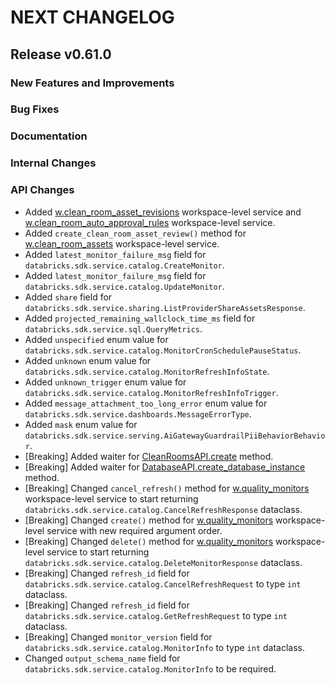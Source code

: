 # NEXT CHANGELOG

## Release v0.61.0

### New Features and Improvements

### Bug Fixes

### Documentation

### Internal Changes

### API Changes
* Added [w.clean_room_asset_revisions](https://databricks-sdk-py.readthedocs.io/en/latest/workspace/cleanrooms/clean_room_asset_revisions.html) workspace-level service and [w.clean_room_auto_approval_rules](https://databricks-sdk-py.readthedocs.io/en/latest/workspace/cleanrooms/clean_room_auto_approval_rules.html) workspace-level service.
* Added `create_clean_room_asset_review()` method for [w.clean_room_assets](https://databricks-sdk-py.readthedocs.io/en/latest/workspace/cleanrooms/clean_room_assets.html) workspace-level service.
* Added `latest_monitor_failure_msg` field for `databricks.sdk.service.catalog.CreateMonitor`.
* Added `latest_monitor_failure_msg` field for `databricks.sdk.service.catalog.UpdateMonitor`.
* Added `share` field for `databricks.sdk.service.sharing.ListProviderShareAssetsResponse`.
* Added `projected_remaining_wallclock_time_ms` field for `databricks.sdk.service.sql.QueryMetrics`.
* Added `unspecified` enum value for `databricks.sdk.service.catalog.MonitorCronSchedulePauseStatus`.
* Added `unknown` enum value for `databricks.sdk.service.catalog.MonitorRefreshInfoState`.
* Added `unknown_trigger` enum value for `databricks.sdk.service.catalog.MonitorRefreshInfoTrigger`.
* Added `message_attachment_too_long_error` enum value for `databricks.sdk.service.dashboards.MessageErrorType`.
* Added `mask` enum value for `databricks.sdk.service.serving.AiGatewayGuardrailPiiBehaviorBehavior`.
* [Breaking] Added waiter for [CleanRoomsAPI.create](https://databricks-sdk-py.readthedocs.io/en/latest/workspace/cleanrooms/clean_rooms.html#databricks.sdk.service.cleanrooms.CleanRoomsAPI.create) method.
* [Breaking] Added waiter for [DatabaseAPI.create_database_instance](https://databricks-sdk-py.readthedocs.io/en/latest/workspace/database/database.html#databricks.sdk.service.database.DatabaseAPI.create_database_instance) method.
* [Breaking] Changed `cancel_refresh()` method for [w.quality_monitors](https://databricks-sdk-py.readthedocs.io/en/latest/workspace/catalog/quality_monitors.html) workspace-level service to start returning `databricks.sdk.service.catalog.CancelRefreshResponse` dataclass.
* [Breaking] Changed `create()` method for [w.quality_monitors](https://databricks-sdk-py.readthedocs.io/en/latest/workspace/catalog/quality_monitors.html) workspace-level service with new required argument order.
* [Breaking] Changed `delete()` method for [w.quality_monitors](https://databricks-sdk-py.readthedocs.io/en/latest/workspace/catalog/quality_monitors.html) workspace-level service to start returning `databricks.sdk.service.catalog.DeleteMonitorResponse` dataclass.
* [Breaking] Changed `refresh_id` field for `databricks.sdk.service.catalog.CancelRefreshRequest` to type `int` dataclass.
* [Breaking] Changed `refresh_id` field for `databricks.sdk.service.catalog.GetRefreshRequest` to type `int` dataclass.
* [Breaking] Changed `monitor_version` field for `databricks.sdk.service.catalog.MonitorInfo` to type `int` dataclass.
* Changed `output_schema_name` field for `databricks.sdk.service.catalog.MonitorInfo` to be required.
